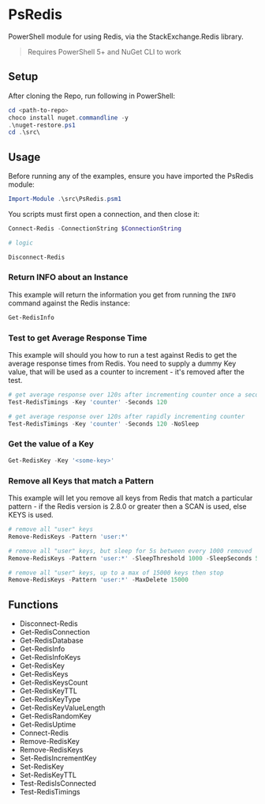 # PsRedis

PowerShell module for using Redis, via the StackExchange.Redis library.

> Requires PowerShell 5+ and NuGet CLI to work

## Setup

After cloning the Repo, run following in PowerShell:

```powershell
cd <path-to-repo>
choco install nuget.commandline -y
.\nuget-restore.ps1
cd .\src\
```

## Usage

Before running any of the examples, ensure you have imported the PsRedis module:

```powershell
Import-Module .\src\PsRedis.psm1
```

You scripts must first open a connection, and then close it:

```powershell
Connect-Redis -ConnectionString $ConnectionString

# logic

Disconnect-Redis
```

### Return INFO about an Instance

This example will return the information you get from running the `INFO` command against the Redis instance:

```powershell
Get-RedisInfo
```

### Test to get Average Response Time

This example will should you how to run a test against Redis to get the average response times from Redis. You need to supply a dummy Key value, that will be used as a counter to increment - it's removed after the test.

```powershell
# get average response over 120s after incrementing counter once a second
Test-RedisTimings -Key 'counter' -Seconds 120

# get average response over 120s after rapidly incrementing counter
Test-RedisTimings -Key 'counter' -Seconds 120 -NoSleep
```

### Get the value of a Key

```powershell
Get-RedisKey -Key '<some-key>'
```

### Remove all Keys that match a Pattern

This example will let you remove all keys from Redis that match a particular pattern - if the Redis version is 2.8.0 or greater then a SCAN is used, else KEYS is used.

```powershell
# remove all "user" keys
Remove-RedisKeys -Pattern 'user:*'

# remove all "user" keys, but sleep for 5s between every 1000 removed
Remove-RedisKeys -Pattern 'user:*' -SleepThreshold 1000 -SleepSeconds 5

# remove all "user" keys, up to a max of 15000 keys then stop
Remove-RedisKeys -Pattern 'user:*' -MaxDelete 15000
```

## Functions

* Disconnect-Redis
* Get-RedisConnection
* Get-RedisDatabase
* Get-RedisInfo
* Get-RedisInfoKeys
* Get-RedisKey
* Get-RedisKeys
* Get-RedisKeysCount
* Get-RedisKeyTTL
* Get-RedisKeyType
* Get-RedisKeyValueLength
* Get-RedisRandomKey
* Get-RedisUptime
* Connect-Redis
* Remove-RedisKey
* Remove-RedisKeys
* Set-RedisIncrementKey
* Set-RedisKey
* Set-RedisKeyTTL
* Test-RedisIsConnected
* Test-RedisTimings
